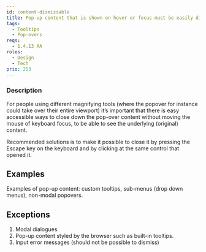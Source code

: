 ```yaml
---
id: content-dismissable
title: Pop-up content that is shown on hover or focus must be easily dismissible
tags:
  - Tooltips
  - Pop-overs
reqs:
  - 1.4.13 AA
roles:
  - Design
  - Tech
prio: 253
---
```


### Description

For people using different magnifying tools (where the popover for instance could take over their entire viewport) it’s important that there is easy accessible ways to close down the pop-over content without moving the mouse of keyboard focus, to be able to see the underlying (original) content.

Recommended solutions is to make it possible to close it by pressing the Escape key on the keyboard and by clicking at the same control that opened it.

## Examples

Examples of pop-up content: custom tooltips, sub-menus (drop down menus), non-modal popovers.

## Exceptions

1. Modal dialogues
2. Pop-up content styled by the browser such as built-in tooltips.
3. Input error messages (should not be possible to dismiss)
